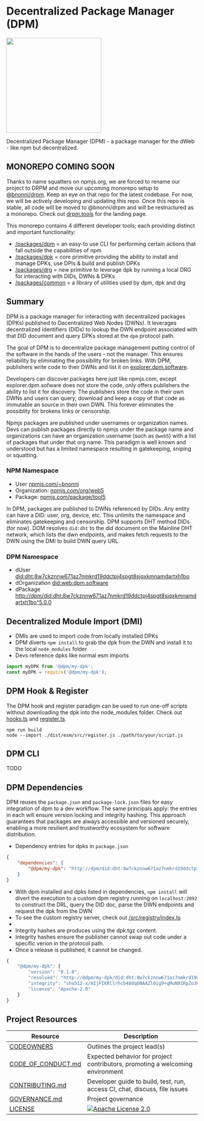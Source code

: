 # Decentralized Package Manager (DPM)

<img src="/assets/img/animal/wolf.webp" height=250 width=250 />

Decentralized Package Manager (DPM) - a package manager for the dWeb - like npm but decentralized.

## MONOREPO COMING SOON

Thanks to name squatters on npmjs.org, we are forced to rename our project to DRPM and move our upcoming monorepo setup to [@bnonni/drpm][drpm-monorepo]. Keep an eye on that repo for the latest codebase. For now, we will be actively developing and updating this repo. Once this repo is stable, all code will be moved to @bnonni/drpm and will be restructured as a monorepo. Check out [drpm.tools](https://drpm.tools) for the landing page.

This monorepo contains 4 different developer tools; each providing distinct and important functionality:

- [/packages/dpm](/packages/dpm/README.md) = an easy-to use CLI for performing certain actions that fall outside the capabilities of npm
- [/packages/dpk](/packages/dpk/README.md) = core primitive providing the ability to install and manage DPKs, use DPIs & build and publish DPKs
- [/packages/drg](/packages/drg/README.md) = new primitive to leverage dpk by running a local DRG for interacting with DIDs, DWNs & DPKs
- [/packages/common](/packages/common/README.md) = a library of utilities used by dpm, dpk and drg

## Summary

DPM is a package manager for interacting with decentralized packages (DPKs) published to Decentralized Web Nodes (DWNs). It leverages decentralized identifiers (DIDs) to lookup the DWN endpoint associated with that DID document and query DPKs stored at the `dpm` protocol path.

The goal of DPM is to decentralize package management putting control of the software in the hands of the users - not the manager. This ensures reliability by eliminating the possibility for broken links. With DPM, publishers write code to their DWNs and list it on [explorer.dpm.software](explorer.dpm.software).

Developers can discover packages here just like npmjs.com, except explorer.dpm.sofware does not store the code, only offers publishers the ability to list it for discovery. The publishers store the code in their own DWNs and users can query, download and keep a copy of that code as immutable an source in their own DWN. This forever eliminates the possiblity for brokens links or censorship.

Npmjs packages are published under usernames or organization names. Devs can publish packages directly to npmjs under the package name and organizations can have an organization username (such as `@web5`) with a list of packages that under that org name. This paradigm is well known and understood but has a limited namespace resulting in gatekeeping, sniping or squatting.

### NPM Namespace

- User [npmjs.com/~bnonni](https://npmjs.com/~bnonni)
- Organization: [npmjs.com/org/web5](https://npmjs.com/org/web5)
- Package: [npmjs.com/package/tool5](npmjs.com/package/tool5)

In DPM, packages are published to DWNs referenced by DIDs. Any entity can have a DID: user, org, device, etc. This unlimits the namespace and eliminates gatekeeping and censorship. DPM supports DHT method DIDs (for now). DOM resolves `did:dht` to the did document on the Mainline DHT network, which lists the dwn endpoints, and makes fetch requests to the DWN using the DMI to build DWN query URL.

### DPM Namespace

- dUser [did:dht:8w7ckznnw671az7nmkrd19ddctpj4spgt8sjqxkmnamdartxh1bo](https://nonni.org/.well-known/did)
- dOrganization [did:web:dpm.software](https://drpm.tools/.well-known/did.json)
- dPackage [http://dpm/did:dht:8w7ckznnw671az7nmkrd19ddctpj4spgt8sjqxkmnamdartxh1bo^5.0.0](http://nonni.org/did:dht:8w7ckznnw671az7nmkrd19ddctpj4spgt8sjqxkmnamdartxh1bo/query?filter.tags.name=tool5&filter.tags.version=1.1.2)

## Decentralized Module Import (DMI)

- DMIs are used to import code from locally installed DPKs
- DPM diverts `npm install` to grab the dpk from the DWN and install it to the local `node_modules` folder
- Devs reference dpks like normal esm imports

```ts
import myDPK from '@dpm/my-dpk';
const myDPK = require('@dpm/my-dpk');
```

## DPM Hook & Register

The DPM hook and register paradigm can be used to run one-off scripts without downloading the dpk into the node_modules folder. Check out [hooks.ts](/lib/hooks.ts) and [register.ts](/lib/register.ts).

```shell
npm run build
node --import ./dist/esm/src/register.js ./path/to/your/script.js
```

## DPM CLI

TODO

## DPM Dependencies

DPM reuses the `package.json` and `package-lock.json` files for easy integration of dpm to a dev workflow. The same principals apply: the entries in each will ensure version locking and integrity hashing. This approach guarantees that packages are always accessible and versioned securely, enabling a more resilient and trustworthy ecosystem for software distribution.

- Dependency entries for dpks in `package.json`

```json
{
    "dependencies": {
        "@dpm/my-dpk": "http://dpm/did:dht:8w7ckznnw671az7nmkrd19ddctpj4spgt8sjqxkmnamdartxh1bo^5.0.0"
    }
}
```

- With dpm installed and dpks listed in dependencies, `npm install` will divert the execution to a custom dpm registry running on `localhost:2092` to construct the DRL, query the DID doc, parse the DWN endpoints and request the dpk from the DWN
- To see the custom registry server, check out [/src/registry/index.ts](/src/registry/index.ts)
-
- Integrity hashes are produces using the dpk.tgz content.
- Integrity hashes ensure the publisher cannot swap out code under a specific verion in the protocol path.
- Once a release is published, it cannot be changed.

```ts
{
    "@dpm/my-dpk": {
        "version": "0.1.0",
        "resolved": "http://@dpm/my-dpk/did:dht:8w7ckznnw671az7nmkrd19ddctpj4spgt8sjqxkmnamdartxh1bo^0.1.0"
        "integrity": "sha512-x/AIjFIKRllrhcb48dqUNAAZl0ig9+qMuN91RpZo3Cb2+zuibfh+KISl6+kVVyktDz230JKc208UkQwwMqyB+w==/VNCYsUA==",
        "license": "Apache-2.0"
    }
}
```

## Project Resources

| Resource                                   | Description                                                                    |
| ------------------------------------------ | ------------------------------------------------------------------------------ |
| [CODEOWNERS](./CODEOWNERS)                 | Outlines the project lead(s)                                                   |
| [CODE_OF_CONDUCT.md](./CODE_OF_CONDUCT.md) | Expected behavior for project contributors, promoting a welcoming environment |
| [CONTRIBUTING.md](./CONTRIBUTING.md)       | Developer guide to build, test, run, access CI, chat, discuss, file issues     |
| [GOVERNANCE.md](./GOVERNANCE.md)           | Project governance                                                             |
| [LICENSE](./LICENSE)                       | [![Apache License 2.0][apache-license-badge]][apache-license-link]            |

[apache-license-badge]: https://img.shields.io/badge/license-Apache%202.0-blue.svg
[apache-license-link]: https://opensource.org/licenses/Apache-2.0
[drpm-monorepo]: https://github.com/bnonni/drpm
[drpm-monorepo-package-dpm]: https://github.com/bnonni/drpm/packages/dpm
[drpm-monorepo-package-dpk]: https://github.com/bnonni/drpm/packages/dpk
[drpm-monorepo-package-drg]: https://github.com/bnonni/drpm/packages/drg
[drpm-monorepo-package-common]: https://github.com/bnonni/drpm/packages/common
